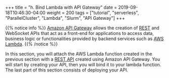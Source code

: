 +++
title = "h. Bind Lambda with API Gateway"
date = 2019-09-18T10:46:30-04:00
weight = 200
tags = ["tutorial", "serverless", "ParallelCluster", "Lambda", "Slurm", "API Gateway"]
+++

{{% notice info %}}
[Amazon API Gateway](https://aws.amazon.com/api-gateway/) allows the creation of [REST](https://en.wikipedia.org/wiki/Representational_state_transfer) and WebSocket APIs that act as a front-end for applications to access data, business logic or functionalities provided by backend services such as [AWS Lambda](https://aws.amazon.com/lambda/).
{{% /notice %}}

In this section, you will attach the AWS Lambda function created in the previous section with a [REST API](https://en.wikipedia.org/wiki/Representational_state_transfer) created using Amazon API Gateway. You will start by creating your API, then you will bind it to your lambda function. The last part of this section consists of deploying your API.
